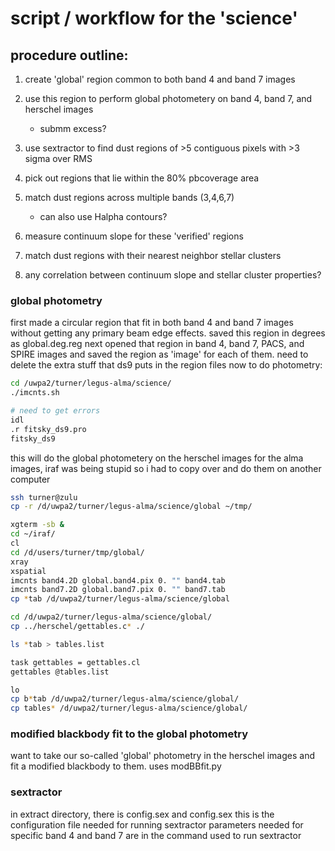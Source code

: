 # script / workflow for the 'science' 

## procedure outline:

1. create 'global' region common to both band 4 and band 7 images
2. use this region to perform global photometery on band 4, band 7, and herschel images
	- submm excess?

3. use sextractor to find dust regions of >5 contiguous pixels with >3 sigma over RMS
4. pick out regions that lie within the 80% pbcoverage area
5. match dust regions across multiple bands (3,4,6,7) 
	- can also use Halpha contours?
6. measure continuum slope for these 'verified' regions

7. match dust regions with their nearest neighbor stellar clusters
8. any correlation between continuum slope and stellar cluster properties?


### global photometry
first made a circular region that fit in both band 4 and band 7 images without getting any primary beam edge effects. saved this region in degrees as global.deg.reg
next opened that region in band 4, band 7, PACS, and SPIRE images and saved the region as 'image' for each of them.
need to delete the extra stuff that ds9 puts in the region files
now to do photometry:
```bash
cd /uwpa2/turner/legus-alma/science/
./imcnts.sh

# need to get errors
idl
.r fitsky_ds9.pro 
fitsky_ds9

```
this will do the global photometery on the herschel images
for the alma images, iraf was being stupid so i had to copy over and do them on another computer
```bash
ssh turner@zulu
cp -r /d/uwpa2/turner/legus-alma/science/global ~/tmp/

xgterm -sb &
cd ~/iraf/
cl 
cd /d/users/turner/tmp/global/
xray
xspatial
imcnts band4.2D global.band4.pix 0. "" band4.tab
imcnts band7.2D global.band7.pix 0. "" band7.tab
cp *tab /d/uwpa2/turner/legus-alma/science/global

cd /d/uwpa2/turner/legus-alma/science/global/
cp ../herschel/gettables.c* ./

ls *tab > tables.list

task gettables = gettables.cl
gettables @tables.list

lo
cp b*tab /d/uwpa2/turner/legus-alma/science/global/
cp tables* /d/uwpa2/turner/legus-alma/science/global/

```
### modified blackbody fit to the global photometry

want to take our so-called 'global' photometry in the herschel images and fit a modified blackbody to them. uses modBBfit.py

### sextractor 

in extract directory, there is config.sex and config.sex
this is the configuration file needed for running sextractor
parameters needed for specific band 4 and band 7 are in the command used to run sextractor


